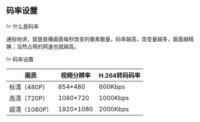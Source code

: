 ## 码率设置

!> 什么是码率

通俗地讲，就是直播画面每秒改变的像素数量，码率越高，改变量越多，画面越精确；当然占用的网速也就越高。


!> 码率设置


| 画质 | 视频分辨率 | H.264转码码率 | 
| ---- | ---- | ---- | 
| 标清（480P） | 854*480 | 600Kbps |
| 高清（720P） | 1080*720 | 1000Kbps |
| 超清（1080P） | 1920*1080 | 2000Kbps |